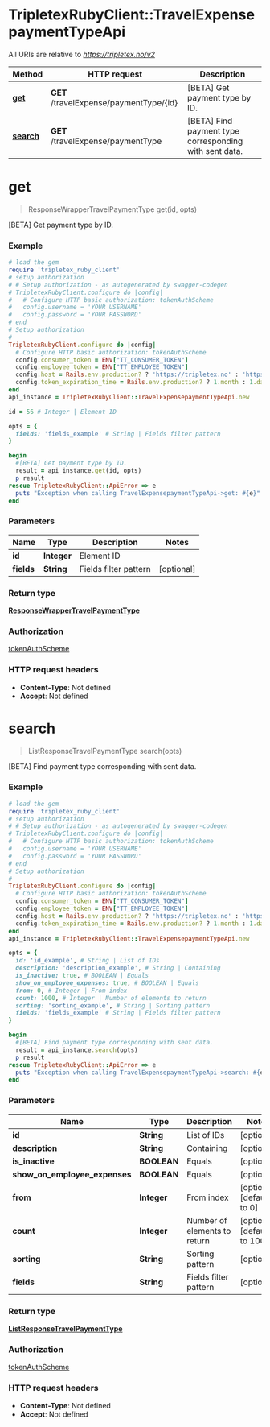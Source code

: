 # TripletexRubyClient::TravelExpensepaymentTypeApi

All URIs are relative to *https://tripletex.no/v2*

Method | HTTP request | Description
------------- | ------------- | -------------
[**get**](TravelExpensepaymentTypeApi.md#get) | **GET** /travelExpense/paymentType/{id} | [BETA] Get payment type by ID.
[**search**](TravelExpensepaymentTypeApi.md#search) | **GET** /travelExpense/paymentType | [BETA] Find payment type corresponding with sent data.


# **get**
> ResponseWrapperTravelPaymentType get(id, opts)

[BETA] Get payment type by ID.



### Example
```ruby
# load the gem
require 'tripletex_ruby_client'
# setup authorization
# # Setup authorization - as autogenerated by swagger-codegen
# TripletexRubyClient.configure do |config|
#   # Configure HTTP basic authorization: tokenAuthScheme
#   config.username = 'YOUR USERNAME'
#   config.password = 'YOUR PASSWORD'
# end
# Setup authorization
# 
TripletexRubyClient.configure do |config|
  # Configure HTTP basic authorization: tokenAuthScheme
  config.consumer_token = ENV["TT_CONSUMER_TOKEN"]
  config.employee_token = ENV["TT_EMPLOYEE_TOKEN"]
  config.host = Rails.env.production? ? 'https://tripletex.no' : 'https://api.tripletex.io'
  config.token_expiration_time = Rails.env.production? ? 1.month : 1.day
end
api_instance = TripletexRubyClient::TravelExpensepaymentTypeApi.new

id = 56 # Integer | Element ID

opts = { 
  fields: 'fields_example' # String | Fields filter pattern
}

begin
  #[BETA] Get payment type by ID.
  result = api_instance.get(id, opts)
  p result
rescue TripletexRubyClient::ApiError => e
  puts "Exception when calling TravelExpensepaymentTypeApi->get: #{e}"
end
```

### Parameters

Name | Type | Description  | Notes
------------- | ------------- | ------------- | -------------
 **id** | **Integer**| Element ID | 
 **fields** | **String**| Fields filter pattern | [optional] 

### Return type

[**ResponseWrapperTravelPaymentType**](ResponseWrapperTravelPaymentType.md)

### Authorization

[tokenAuthScheme](../README.md#tokenAuthScheme)

### HTTP request headers

 - **Content-Type**: Not defined
 - **Accept**: Not defined



# **search**
> ListResponseTravelPaymentType search(opts)

[BETA] Find payment type corresponding with sent data.



### Example
```ruby
# load the gem
require 'tripletex_ruby_client'
# setup authorization
# # Setup authorization - as autogenerated by swagger-codegen
# TripletexRubyClient.configure do |config|
#   # Configure HTTP basic authorization: tokenAuthScheme
#   config.username = 'YOUR USERNAME'
#   config.password = 'YOUR PASSWORD'
# end
# Setup authorization
# 
TripletexRubyClient.configure do |config|
  # Configure HTTP basic authorization: tokenAuthScheme
  config.consumer_token = ENV["TT_CONSUMER_TOKEN"]
  config.employee_token = ENV["TT_EMPLOYEE_TOKEN"]
  config.host = Rails.env.production? ? 'https://tripletex.no' : 'https://api.tripletex.io'
  config.token_expiration_time = Rails.env.production? ? 1.month : 1.day
end
api_instance = TripletexRubyClient::TravelExpensepaymentTypeApi.new

opts = { 
  id: 'id_example', # String | List of IDs
  description: 'description_example', # String | Containing
  is_inactive: true, # BOOLEAN | Equals
  show_on_employee_expenses: true, # BOOLEAN | Equals
  from: 0, # Integer | From index
  count: 1000, # Integer | Number of elements to return
  sorting: 'sorting_example', # String | Sorting pattern
  fields: 'fields_example' # String | Fields filter pattern
}

begin
  #[BETA] Find payment type corresponding with sent data.
  result = api_instance.search(opts)
  p result
rescue TripletexRubyClient::ApiError => e
  puts "Exception when calling TravelExpensepaymentTypeApi->search: #{e}"
end
```

### Parameters

Name | Type | Description  | Notes
------------- | ------------- | ------------- | -------------
 **id** | **String**| List of IDs | [optional] 
 **description** | **String**| Containing | [optional] 
 **is_inactive** | **BOOLEAN**| Equals | [optional] 
 **show_on_employee_expenses** | **BOOLEAN**| Equals | [optional] 
 **from** | **Integer**| From index | [optional] [default to 0]
 **count** | **Integer**| Number of elements to return | [optional] [default to 1000]
 **sorting** | **String**| Sorting pattern | [optional] 
 **fields** | **String**| Fields filter pattern | [optional] 

### Return type

[**ListResponseTravelPaymentType**](ListResponseTravelPaymentType.md)

### Authorization

[tokenAuthScheme](../README.md#tokenAuthScheme)

### HTTP request headers

 - **Content-Type**: Not defined
 - **Accept**: Not defined




